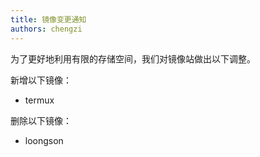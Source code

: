 ```yaml
---
title: 镜像变更通知
authors: chengzi
---
```


为了更好地利用有限的存储空间，我们对镜像站做出以下调整。

新增以下镜像：

- termux

删除以下镜像：

- loongson
